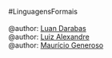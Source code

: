 #LinguagensFormais <br>
<br>
@author: [Luan Darabas](https://github.com/luandr) <br>
@author: [Luiz Alexandre](https://github.com/LuizAlexandre17) <br>
@author: [Maurício Generoso](https://github.com/programmerGM) <br>
